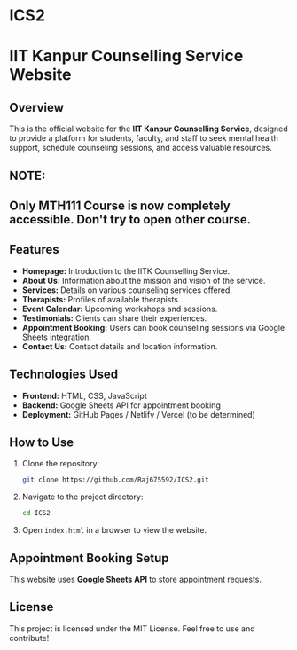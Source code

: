 # ICS2
# IIT Kanpur Counselling Service Website

## Overview
This is the official website for the **IIT Kanpur Counselling Service**, designed to provide a platform for students, faculty, and staff to seek mental health support, schedule counseling sessions, and access valuable resources.
## NOTE: 
## Only MTH111 Course is now completely accessible. Don't try to open other course. 

## Features
- **Homepage:** Introduction to the IITK Counselling Service.
- **About Us:** Information about the mission and vision of the service.
- **Services:** Details on various counseling services offered.
- **Therapists:** Profiles of available therapists.
- **Event Calendar:** Upcoming workshops and sessions.
- **Testimonials:** Clients can share their experiences.
- **Appointment Booking:** Users can book counseling sessions via Google Sheets integration.
- **Contact Us:** Contact details and location information.

## Technologies Used
- **Frontend:** HTML, CSS, JavaScript
- **Backend:** Google Sheets API for appointment booking
- **Deployment:** GitHub Pages / Netlify / Vercel (to be determined)

## How to Use
1. Clone the repository:
   ```sh
   git clone https://github.com/Raj675592/ICS2.git
   ```
2. Navigate to the project directory:
   ```sh
   cd ICS2
   ```
3. Open `index.html` in a browser to view the website.

## Appointment Booking Setup
This website uses **Google Sheets API** to store appointment requests.








## License
This project is licensed under the MIT License. Feel free to use and contribute!

